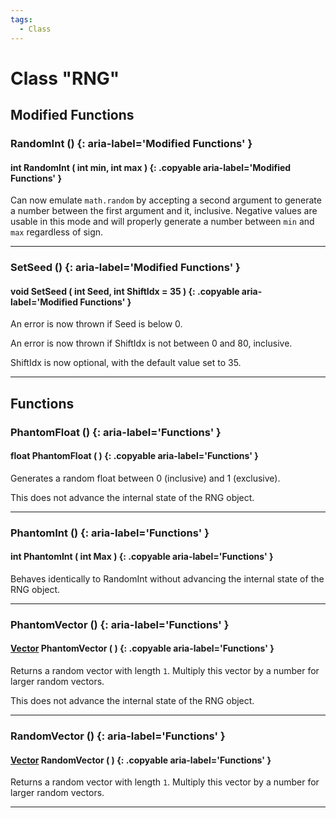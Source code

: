 ```yaml
---
tags:
  - Class
---
```

# Class "RNG"

## Modified Functions

### RandomInt () {: aria-label='Modified Functions' }
#### int RandomInt ( int min, int max ) {: .copyable aria-label='Modified Functions' }
Can now emulate `math.random` by accepting a second argument to generate a number between the first argument and it, inclusive. Negative values are usable in this mode and will properly generate a number between `min` and `max` regardless of sign.

___

### SetSeed () {: aria-label='Modified Functions' }
#### void SetSeed ( int Seed, int ShiftIdx = 35 ) {: .copyable aria-label='Modified Functions' }
An error is now thrown if Seed is below 0.

An error is now thrown if ShiftIdx is not between 0 and 80, inclusive.

ShiftIdx is now optional, with the default value set to 35.

___
## Functions 


### PhantomFloat () {: aria-label='Functions' }
#### float PhantomFloat ( ) {: .copyable aria-label='Functions' }
Generates a random float between 0 (inclusive) and 1 (exclusive).

This does not advance the internal state of the RNG object.

___
### PhantomInt () {: aria-label='Functions' }
#### int PhantomInt ( int Max ) {: .copyable aria-label='Functions' }
Behaves identically to RandomInt without advancing the internal state of the RNG object.

___
### PhantomVector () {: aria-label='Functions' }
#### [Vector](Vector.md) PhantomVector ( ) {: .copyable aria-label='Functions' }
Returns a random vector with length `1`. Multiply this vector by a number for larger random vectors.

This does not advance the internal state of the RNG object.

___
### RandomVector () {: aria-label='Functions' }
#### [Vector](Vector.md) RandomVector ( ) {: .copyable aria-label='Functions' }
Returns a random vector with length `1`. Multiply this vector by a number for larger random vectors.

___
